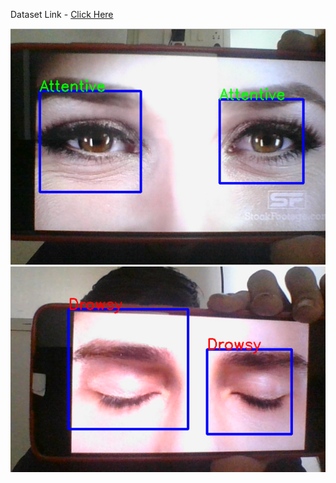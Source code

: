 Dataset Link - [Click Here](https://www.kaggle.com/akshitmadan/eyes-open-or-closed/settings)


![](assets/1.png)
![](assets/2.png)
